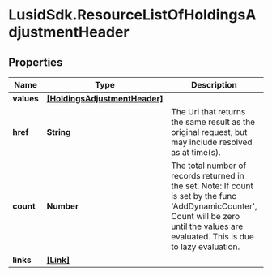 # LusidSdk.ResourceListOfHoldingsAdjustmentHeader

## Properties
Name | Type | Description | Notes
------------ | ------------- | ------------- | -------------
**values** | [**[HoldingsAdjustmentHeader]**](HoldingsAdjustmentHeader.md) |  | [optional] 
**href** | **String** | The Uri that returns the same result as the original request,  but may include resolved as at time(s). | [optional] 
**count** | **Number** | The total number of records returned in the set.  Note: If count is set by the func &#39;AddDynamicCounter&#39;, Count will be zero until the values  are evaluated. This is due to lazy evaluation. | [optional] 
**links** | [**[Link]**](Link.md) |  | [optional] 


